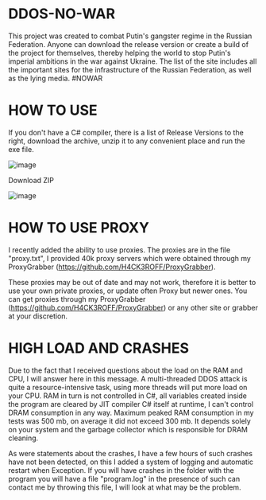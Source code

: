 # DDOS-NO-WAR

This project was created to combat Putin's gangster regime in the Russian Federation. Anyone can download the release version or create a build of the project for themselves, thereby helping the world to stop Putin's imperial ambitions in the war against Ukraine. 
The list of the site includes all the important sites for the infrastructure of the Russian Federation, as well as the lying media.
#NOWAR


# HOW TO USE

If you don't have a C# compiler, there is a list of Release Versions to the right, download the archive, unzip it to any convenient place and run the exe file.

![image](https://user-images.githubusercontent.com/93394175/155881554-c07729e5-62b3-41da-9240-cf29b90275c8.png)

Download ZIP

![image](https://user-images.githubusercontent.com/93394175/155881633-eb7c5189-3210-4ec1-ad3e-bfc7a7b49d09.png)



# HOW TO USE PROXY

I recently added the ability to use proxies. 
The proxies are in the file "proxy.txt", I provided 40k proxy servers which were obtained through my ProxyGrabber (https://github.com/H4CK3ROFF/ProxyGrabber).

These proxies may be out of date and may not work, therefore it is better to use your own private proxies, or update often Proxy but newer ones.
You can get proxies through my ProxyGrabber (https://github.com/H4CK3ROFF/ProxyGrabber) or any other site or grabber at your discretion.


# HIGH LOAD AND CRASHES

Due to the fact that I received questions about the load on the RAM and CPU, I will answer here in this message. 
A multi-threaded DDOS attack is quite a resource-intensive task, using more threads will put more load on your CPU. 
RAM in turn is not controlled in C#, all variables created inside the program are cleared by JIT compiler C# itself at runtime, I can't control DRAM consumption in any way. Maximum peaked RAM consumption in my tests was 500 mb, on average it did not exceed 300 mb. It depends solely on your system and the garbage collector which is responsible for DRAM cleaning.

As were statements about the crashes, I have a few hours of such crashes have not been detected, on this I added a system of logging and automatic restart when Exception. If you will have crashes in the folder with the program you will have a file "program.log" in the presence of such can contact me by throwing this file, I will look at what may be the problem. 
